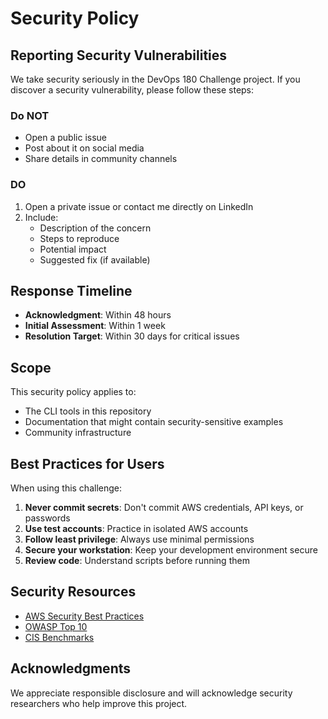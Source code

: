 # Security Policy

## Reporting Security Vulnerabilities

We take security seriously in the DevOps 180 Challenge project. If you discover a security vulnerability, please follow these steps:

### Do NOT

- Open a public issue
- Post about it on social media
- Share details in community channels

### DO

1. Open a private issue or contact me directly on LinkedIn
2. Include:
   - Description of the concern
   - Steps to reproduce
   - Potential impact
   - Suggested fix (if available)

## Response Timeline

- **Acknowledgment**: Within 48 hours
- **Initial Assessment**: Within 1 week
- **Resolution Target**: Within 30 days for critical issues

## Scope

This security policy applies to:
- The CLI tools in this repository
- Documentation that might contain security-sensitive examples
- Community infrastructure

## Best Practices for Users

When using this challenge:

1. **Never commit secrets**: Don't commit AWS credentials, API keys, or passwords
2. **Use test accounts**: Practice in isolated AWS accounts
3. **Follow least privilege**: Always use minimal permissions
4. **Secure your workstation**: Keep your development environment secure
5. **Review code**: Understand scripts before running them

## Security Resources

- [AWS Security Best Practices](https://aws.amazon.com/architecture/security-identity-compliance/)
- [OWASP Top 10](https://owasp.org/www-project-top-ten/)
- [CIS Benchmarks](https://www.cisecurity.org/cis-benchmarks/)

## Acknowledgments

We appreciate responsible disclosure and will acknowledge security researchers who help improve this project.